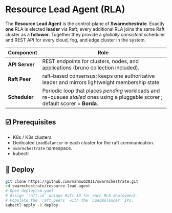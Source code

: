 # Resource Lead Agent (RLA)

The **Resource Lead Agent** is the control-plane of **Swarmchestrate**. Exactly **one** RLA is elected **leader** via Raft; every additional RLA joins the same Raft cluster as a **follower**. Together they provide a *globally consistent* scheduler and REST API for every cloud, fog, and edge cluster in the system.

| Component    | Role                                                                                                 |
|--------------|-------------------------------------------------------------------------------------------------------|
| **API Server** | REST endpoints for clusters, nodes, and applications (bruno collection included). |
| **Raft Peer**  | raft–based consensus; keeps one authoritative leader and mirrors lightweight membership state. |
| **Scheduler**  | Periodic loop that places _pending_ workloads and re-queues _stalled_ ones using a pluggable scorer ; default scorer = **Borda**. |

## ☑️ Prerequisites

- K8s / K3s clusters
- Dedicated `LoadBalancer` in each cluster for the raft communication.
- `swarmchestrate` namespace.
- kubectl

## 🚀 Deploy

```zsh
git clone https://github.com/mahmud2011/swarmchestrate.git
cd swarmchestrate/resource-lead-agent
# Open deploy/cm.yaml
# Assign `raft.id` unique Raft ID for each RLA deployment.
# Populate the `raft.peers` with the `LoadBalancer` IPs.
kubectl apply -k deploy
```

